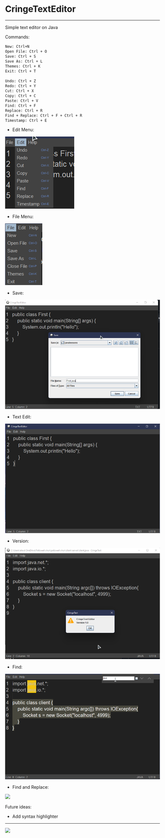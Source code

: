 # CringeTextEditor
---

Simple text editor on Java
  
  Commands:
  
    New: Ctrl+N
    Open File: Ctrl + O
    Save: Ctrl + S
    Save As: Ctrl + L
    Themes: Ctrl + K
    Exit: Ctrl + T
    
    Undo: Ctrl + Z
    Redo: Ctrl + Y
    Cut: Ctrl + X
    Copy: Ctrl + C
    Paste: Ctrl + V
    Find: Ctrl + F
    Replace: Ctrl + R
    Find + Replace: Ctrl + F + Ctrl + R
    Timestamp: Ctrl + E


* Edit Menu:

![](img/edit_menu.png)
* File Menu:

![](img/file_menu.png)
* Save:

![](img/save.png)

* Text Edit:

![](img/text.png)
* Version:

![](img/Version.png)
* Find:

![](img/Find.png)

* Find and Replace:

![](img/)

Future ideas:

 * Add syntax highlighter
---
![](https://img.shields.io/tokei/lines/github/cppshizoidS/CringeTextEditor)
